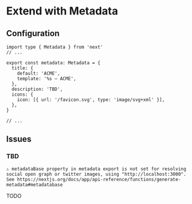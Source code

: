 # Extend with Metadata

## Configuration

```tsx
import type { Metadata } from 'next'
// ...

export const metadata: Metadata = {
  title: {
    default: 'ACME',
    template: '%s — ACME',
  },
  description: 'TBD',
  icons: {
    icon: [{ url: '/favicon.svg', type: 'image/svg+xml' }],
  },
}

// ...
```

<!--
page.tsx

export { generateMetadata } from './generate-metadata'

generate-metadata.ts
-->

<!-- ```tsx
// 'use client'

import type { Metadata } from 'next'

// import { useLingui } from '@lingui/react'

export async function generateMetadata(): Promise<Metadata> {
  // const { i18n } = useLingui()

  return {
    // title: t(i18n)`Active Sales Platform`,
    // title: i18n._('Active Sales Platform'),
    title: 'Active Sales Platform',
  }
}
``` -->

## Issues

### TBD

```log
⚠ metadataBase property in metadata export is not set for resolving social open graph or twitter images, using "http://localhost:3000". See https://nextjs.org/docs/app/api-reference/functions/generate-metadata#metadatabase
```

TODO
